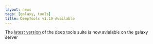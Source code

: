 ```yaml
---
layout: news
tags: [galaxy, tools]
title: DeepTools v1.19 Available
---
```


The [latest version](example.com) of the deep tools suite is now avialable on the galaxy server

